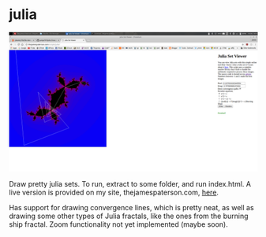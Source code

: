 # julia

![Screenshot](screen.png "Screenshot")


Draw pretty julia sets. To run, extract to some folder, and run index.html. A live version is provided on my site, thejamespaterson.com, [here](http://thejamespaterson.com/script/julia).

Has support for drawing convergence lines, which is pretty neat, as well as drawing some other types of Julia fractals, like the ones from the burning ship fractal. Zoom functionality not yet implemented (maybe soon).
